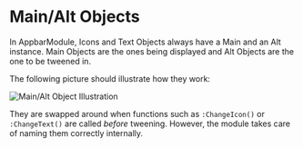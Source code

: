 Main/Alt Objects
===
In AppbarModule, Icons and Text Objects always have a Main and an Alt instance.
Main Objects are the ones being displayed and Alt Objects are the one to be 
tweened in.

The following picture should illustrate how they work:

![Main/Alt Object Illustration](http://i.imgur.com/FmX0NpC.png)

They are swapped around when functions such as `:ChangeIcon()` or `:ChangeText()` are called *before* tweening.
However, the module takes care of naming them correctly internally.